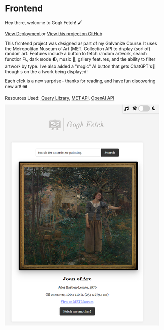 # Frontend

Hey there, welcome to Gogh Fetch! :paintbrush: 

[View Deployment](https://www.goghfetch.com/) or
[View this project on GitHub](https://github.com/nateykliu/Gogh-Fetch) 

This frontend project was designed as part of my Galvanize Course. It uses the Metropolitan Museum of Art (MET) Collection API to display (sort of) random art. Features include a button to fetch random artwork, search function :mag:, dark mode :first_quarter_moon:, music :musical_keyboard:, gallery features, and the ability to filter artwork by type. I've also added a "magic" AI button that gets ChatGPT's🤖 thoughts on the artwork being displayed!

Each click is a new surprise - thanks for reading, and have fun discovering new art! :framed_picture:

Resources Used:
[jQuery Library](https://jquery.com/), [MET API](https://metmuseum.github.io/), [OpenAI API](https://platform.openai.com/docs/api-reference)

![ScreenShot](/images/preview.PNG)